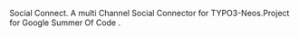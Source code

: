 Social Connect.
A multi Channel Social Connector for TYPO3-Neos.Project for Google Summer Of Code .

